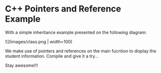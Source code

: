 # C++ Pointers and Reference Example

With a simple inheritance example presented on the following diagram:

![](images/class.png | width=100)
 
We make use of pointers and references on the main fucntion to display the 
student information.
Compile and give it a try...

Stay awesome!!!

